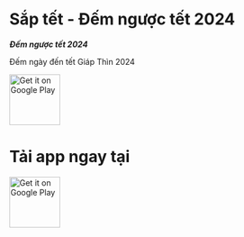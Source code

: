 Sắp tết - Đếm ngược tết 2024
====================

***Đếm ngược tết 2024***

Đếm ngày đến tết Giáp Thìn 2024

<a href="https://play.google.com/store/apps/details?id=com.thanh_nguyen.tet_count_down&hl=en&gl=US" target="_blank">
<img src="[https://play-lh.googleusercontent.com/pZCxsZZX1TzPlULn4ONQT6J8K5-STyzra-xY3sldAnNZpm7KiOiSDE_ubH_oY_8dQ6A=s360-rw](https://play-lh.googleusercontent.com/FpCUR8eUKCkqP8EcwgiwKGjCQfgTb8QLmjo4AM8wQMr10FcV4lI0RFCZ_Uhs5uvYZAo=s256-rw)" alt="Get it on Google Play" height="90"/></a>


Tải app ngay tại
=========

<a href="https://play.google.com/store/apps/details?id=com.thanh_nguyen.tet_count_down&hl=en&gl=US">
  <img src="https://play.google.com/intl/en_us/badges/images/generic/en-play-badge.png" alt="Get it on Google Play" height="90"/>
</a>

